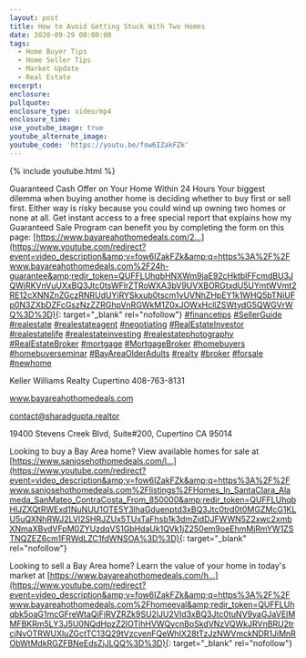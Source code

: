 ```yaml
---
layout: post
title: How to Avoid Getting Stuck With Two Homes
date: 2020-09-29 00:00:00
tags:
  - Home Buyer Tips
  - Home Seller Tips
  - Market Update
  - Real Estate
excerpt:
enclosure:
pullquote:
enclosure_type: video/mp4
enclosure_time:
use_youtube_image: true
youtube_alternate_image:
youtube_code: 'https://youtu.be/fow6IZakFZk'
---
```


{% include youtube.html %}

Guaranteed Cash Offer on Your Home Within 24 Hours Your biggest dilemma when buying another home is deciding whether to buy first or sell first. Either way is risky because you could wind up owning two homes or none at all. Get instant access to a free special report that explains how my Guaranteed Sale Program can benefit you by completing the form on this page: [https://www.bayareahothomedeals.com/2...](https://www.youtube.com/redirect?event=video_description&amp;v=fow6IZakFZk&amp;q=https%3A%2F%2Fwww.bayareahothomedeals.com%2F24h-guarantee&amp;redir_token=QUFFLUhqbHNXWm9jaE92cHktblFFcmdBU3JQWjRKVnVuUXxBQ3Jtc0tsWFlrZTRoWXA3bV9UVXBORGtxdU5UYmtWVmt2RE12cXNNZnZGczRNRUdUYjRYSkxub0tscm1vUVNhZHpEY1k1WHQ5bTNiUFp0N3ZXbDZFcGszNzZZRGhpVnRGWkM1Z0xJOWxHcllZSWtydG5QWGVrWQ%3D%3D){: target="_blank" rel="nofollow"} [\#financetips](https://www.youtube.com/results?search_query=%23financetips) [\#SellerGuide](https://www.youtube.com/results?search_query=%23SellerGuide) [\#realestate](https://www.youtube.com/results?search_query=%23realestate) [\#realestateagent](https://www.youtube.com/results?search_query=%23realestateagent) [\#negotiating](https://www.youtube.com/results?search_query=%23negotiating) [\#RealEstateInvestor](https://www.youtube.com/results?search_query=%23RealEstateInvestor) [\#realestatelife](https://www.youtube.com/results?search_query=%23realestatelife) [\#realestateinvesting](https://www.youtube.com/results?search_query=%23realestateinvesting) [\#realestatephotography](https://www.youtube.com/results?search_query=%23realestatephotography) [\#RealEstateBroker](https://www.youtube.com/results?search_query=%23RealEstateBroker) [\#mortgage](https://www.youtube.com/results?search_query=%23mortgage) [\#MortgageBroker](https://www.youtube.com/results?search_query=%23MortgageBroker) [\#homebuyers](https://www.youtube.com/results?search_query=%23homebuyers) [\#homebuyerseminar](https://www.youtube.com/results?search_query=%23homebuyerseminar) [\#BayAreaOlderAdults](https://www.youtube.com/results?search_query=%23BayAreaOlderAdults) [\#realty](https://www.youtube.com/results?search_query=%23realty) [\#broker](https://www.youtube.com/results?search_query=%23broker) [\#forsale](https://www.youtube.com/results?search_query=%23forsale) [\#newhome](https://www.youtube.com/results?search_query=%23newhome)

Keller Williams Realty Cupertino 408-763-8131

www.bayareahothomedeals.com

contact@sharadgupta.realtor

19400 Stevens Creek Blvd, Suite\#200, Cupertino CA 95014

Looking to buy a Bay Area home? View available homes for sale at [https://www.sanjosehothomedeals.com/l...](https://www.youtube.com/redirect?event=video_description&amp;v=fow6IZakFZk&amp;q=https%3A%2F%2Fwww.sanjosehothomedeals.com%2Flistings%2FHomes_In_SantaClara_Alameda_SanMateo_ContraCosta_From_850000&amp;redir_token=QUFFLUhqbHlJZXQtRWExd1NuNUU1OTE5Y3lhaGduenptd3xBQ3Jtc0trd0t0MGZMcG1KLU5uQXNhRWJ2LVl2SHRJZUx5TUxTaFhsb1k3dmZidDJFWWN5Z2xwc2xmbXNmaXBvdVFpM0ZYUzdqVS1GbHdaUk1QVk1jZ250em9oeEhmMjRmYW1ZSTNQZEZ6cm1FRWdLZC1fdWNSOA%3D%3D){: target="_blank" rel="nofollow"}

Looking to sell a Bay Area home? Learn the value of your home in today's market at [https://www.bayareahothomedeals.com/h...](https://www.youtube.com/redirect?event=video_description&amp;v=fow6IZakFZk&amp;q=https%3A%2F%2Fwww.bayareahothomedeals.com%2Fhomeeval&amp;redir_token=QUFFLUhqbk5oaG1mcGFreWtaQjFjRVZRZk9SU2lJU2VId3xBQ3Jtc0tuNV9yaGJaVElMMFBKRm5LY3J5U0NQdHpzZ2lOTlhHVWQycnBoSkdVNzVQWkJRVnBRU2trcjNvOTRWUXluZGctTC13Q29tVzcyenFQeWhIX28tTzJzNWVmckNDR1JiMnRObWtMdkRGZFBNeEdsZjJLQQ%3D%3D){: target="_blank" rel="nofollow"}